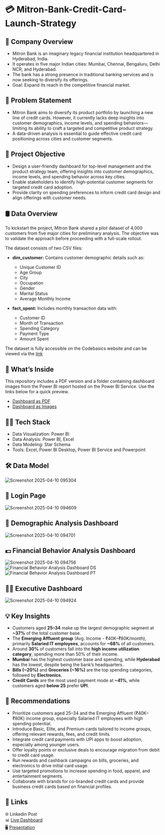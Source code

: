 # 💳 Mitron-Bank-Credit-Card-Launch-Strategy

## 🏦 Company Overview
- Mitron Bank is an imaginary legacy financial institution headquartered in Hyderabad, India.
- It operates in five major Indian cities: Mumbai, Chennai, Bengaluru, Delhi NCR, and Hyderabad.
- The bank has a strong presence in traditional banking services and is now seeking to diversify its offerings.
- Goal: Expand its reach in the competitive financial market.
  
## 🤔 Problem Statement
- Mitron Bank aims to diversify its product portfolio by launching a new line of credit cards. However, it currently lacks deep insights into customer demographics, income levels, and spending behaviors—limiting its ability to craft a targeted and competitive product strategy.
- A data-driven analysis is essential to guide effective credit card positioning across cities and customer segments.

## 🎯 Project Objective
- Design a user-friendly dashboard for top-level management and the product strategy team, offering insights into customer demographics, income levels, and spending behavior across key cities.
- Enable stakeholders to identify high-potential customer segments for targeted credit card adoption.
- Provide clarity on spending preferences to inform credit card design and align offerings with customer needs.

## 🛢 Data Overview
To kickstart the project, Mitron Bank shared a pilot dataset of 4,000 customers from five major cities for preliminary analysis. The objective was to validate the approach before proceeding with a full-scale rollout.  

The dataset consists of two CSV files:

- **dim_customer:** Contains customer demographic details such as:
  - Unique Customer ID
  - Age Group
  - City
  - Occupation
  - Gender
  - Marital Status
  - Average Monthly Income
  
- **fact_spent:** Includes monthly transaction data with:
  - Customer ID
  - Month of Transaction
  - Spending Category
  - Payment Type
  - Amount Spent

The dataset is fully accessible on the Codebasics website and can be viewed via the [link](https://codebasics.io/challenge/codebasics-resume-project-challenge)  

## 📖 What’s Inside
This repository includes a PDF version and a folder containing dashboard images from the Power BI report hosted on the Power BI Service. Use the links below for a quick preview.
- [Dashboard as PDF](https://github.com/Joyeta16/Mitron-Bank-Credit-Card-Launch-Strategy/blob/main/Mitron%20Bank%20Dashboard.pdf)
- [Dashboard as Images](https://github.com/Joyeta16/Mitron-Bank-Credit-Card-Launch-Strategy/tree/main/Dashboard-images)

## 👩‍💻 Tech Stack
- Data Visualization: Power BI
- Data Analysis: Power BI, Excel
- Data Modeling: Star Schema
- Tools: Excel, Power BI Desktop, Power BI Service and Powerpoint

## 🛠️ Data Model
![Screenshot 2025-04-10 095304](https://github.com/user-attachments/assets/66d161cc-6d9a-43c4-85c5-8b598561c7b1)

## 🏡 Login Page
![Screenshot 2025-04-10 094609](https://github.com/user-attachments/assets/536d1cf2-caf2-493a-9a22-b5d91de95f1b)

## 👥 Demographic Analysis Dashboard
![Screenshot 2025-04-10 094701](https://github.com/user-attachments/assets/90967e16-bbef-4c33-99f7-08d6cf3c5caa)

## 💵 Financial Behavior Analysis Dashboard
![Screenshot 2025-04-10 094756](https://github.com/user-attachments/assets/e6884ed9-59df-4ae0-96c4-f3ee1c5cda28)
![Financial Behavior Analysis Dashboard DS](https://github.com/user-attachments/assets/6be9dc98-a476-4101-9a5f-37da3d458b2d)
![Financial Behavior Analysis Dashboard PT](https://github.com/user-attachments/assets/cdb9df9a-3863-4bad-a219-6c20206c3466)

## 🧑‍💼 Executive Dashboard
![Screenshot 2025-04-10 094924](https://github.com/user-attachments/assets/8d88edb1-f3ff-4227-a5c3-a7ad5e4597ea)

## 💡 Key Insights
- Customers aged **25–34** make up the largest demographic segment at **~37%** of the total customer base.
- The **Emerging Affluent group** (Avg. Income - ₹40K–₹80K/month), primarily **Salaried IT employees**, accounts for **~68%** of all customers.
- Around **30%** of customers fall into the **high income utilization category**, spending more than 50% of their income.
- **Mumbai** has the highest customer base and spending, while **Hyderabad** has the lowest, despite being the bank’s headquarters.
- **Bills (~20%)** and **Groceries (~16%)** are the top spending categories, followed by **Electronics**.
- **Credit Cards** are the most used payment mode at **~41%**, while customers aged **below 25** prefer **UPI**.

## 📝 Recommendations
- Prioritize customers aged 25–34 and the Emerging Affluent (₹40K–₹80K) income group, especially Salaried IT employees with high spending potential.
- Introduce Basic, Elite, and Premium cards tailored to income groups, offering relevant rewards, fees, and credit limits.
- Integrate credit card payments with UPI apps to boost adoption, especially among younger users.
- Offer loyalty points or exclusive deals to encourage migration from debit to credit card usage.
- Run rewards and cashback campaigns on bills, groceries, and electronics to drive initial card usage.
- Use targeted promotions to increase spending in food, apparel, and entertainment segments.
- Collaborate with brands for co-branded credit cards and provide business credit cards based on financial profiles.

## 📎 Links
🌐 Linkedin Post  
📊 [Live Dashboard](https://app.powerbi.com/view?r=eyJrIjoiMGE2ODNhM2ItOTAyZi00NjYxLWFmZjAtNjQ2ZDg0ZDA3MGI1IiwidCI6ImM2ZTU0OWIzLTVmNDUtNDAzMi1hYWU5LWQ0MjQ0ZGM1YjJjNCJ9)  
🖥️ [Presentation](https://youtu.be/1pEGq4TD-t0)





